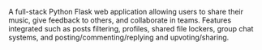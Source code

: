 A full-stack Python Flask web application allowing users to share their music, give feedback to others, and collaborate in teams. Features integrated such as posts filtering, profiles, shared file lockers, group chat systems, and posting/commenting/replying and upvoting/sharing.
